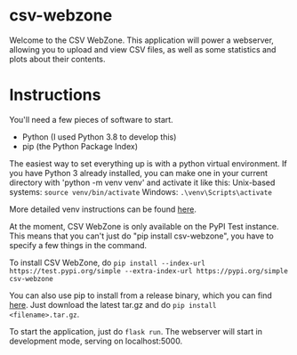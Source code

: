 # csv-webzone
Welcome to the CSV WebZone. This application will power a webserver, allowing you to upload and view CSV files, as well as some statistics and plots about their contents.

# Instructions
You'll need a few pieces of software to start. 
 - Python (I used Python 3.8 to develop this)
 - pip (the Python Package Index)

The easiest way to set everything up is with a python virtual environment. If you have Python 3 already installed, you can make one in your current directory with 'python -m venv venv' and activate it like this:
Unix-based systems: `source venv/bin/activate`
Windows: `.\venv\Scripts\activate`

More detailed venv instructions can be found [here](https://docs.python.org/3/library/venv.html).

At the moment, CSV WebZone is only available on the PyPI Test instance. This means that you can't just do "pip install csv-webzone", you have to specify a few things in the command.

To install CSV WebZone, do `pip install --index-url https://test.pypi.org/simple --extra-index-url https://pypi.org/simple csv-webzone`

You can also use pip to install from a release binary, which you can find [here](https://github.com/gberryman/csv-webzone/releases). Just download the latest tar.gz and do `pip install <filename>.tar.gz`.

To start the application, just do `flask run`. The webserver will start in development mode, serving on localhost:5000. 
